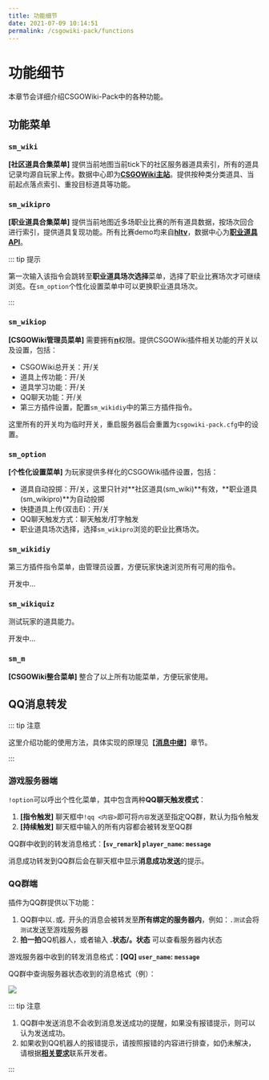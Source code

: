 ```yaml
---
title: 功能细节
date: 2021-07-09 10:14:51
permalink: /csgowiki-pack/functions
---
```

# 功能细节

本章节会详细介绍CSGOWiki-Pack中的各种功能。

## 功能菜单

### `sm_wiki`

**[社区道具合集菜单]** 提供当前地图当前tick下的社区服务器道具索引，所有的道具记录均源自玩家上传。数据中心即为[**CSGOWiki主站**](https://mycsgolab.com)。提供按种类分类道具、当前起点落点索引、重投目标道具等功能。

### `sm_wikipro`

**[职业道具合集菜单]** 提供当前地图近多场职业比赛的所有道具数据，按场次回合进行索引，提供道具复现功能。所有比赛demo均来自[**hltv**](https://hltv.org)，数据中心为[**职业道具API**](https://api.hx-w.top)。

::: tip 提示

第一次输入该指令会跳转至**职业道具场次选择**菜单，选择了职业比赛场次才可继续浏览。在`sm_option`个性化设置菜单中可以更换职业道具场次。

:::

### `sm_wikiop`

**[CSGOWiki管理员菜单]** 需要拥有[**n**](https://wiki.alliedmods.net/Adding_Admins_(SourceMod))权限。提供CSGOWiki插件相关功能的开关以及设置，包括：

- CSGOWiki总开关：开/关
- 道具上传功能：开/关
- 道具学习功能：开/关
- QQ聊天功能：开/关
- 第三方插件设置，配置`sm_wikidiy`中的第三方插件指令。

这里所有的开关均为临时开关，重启服务器后会重置为`csgowiki-pack.cfg`中的设置。

### `sm_option`

**[个性化设置菜单]** 为玩家提供多样化的CSGOWiki插件设置，包括：

- 道具自动投掷：开/关，这里只针对**社区道具(sm_wiki)**有效，**职业道具(sm_wikipro)**为自动投掷
- 快捷道具上传(双击E)：开/关
- QQ聊天触发方式：聊天触发/打字触发
- 职业道具场次选择，选择`sm_wikipro`浏览的职业比赛场次。

### `sm_wikidiy`

第三方插件指令菜单，由管理员设置，方便玩家快速浏览所有可用的指令。

开发中...

### `sm_wikiquiz`

测试玩家的道具能力。

开发中...

### `sm_m`

**[CSGOWiki整合菜单]** 整合了以上所有功能菜单，方便玩家使用。


## QQ消息转发

::: tip 注意

这里介绍功能的使用方法，具体实现的原理见【[**消息中继**](../message-channel/README.md)】章节。

:::

### 游戏服务器端

`!option`可以呼出个性化菜单，其中包含两种**QQ聊天触发模式**：

1. **[指令触发]** 聊天框中`!qq <内容>`即可将`内容`发送至指定QQ群，默认为指令触发
2. **[持续触发]** 聊天框中输入的所有内容都会被转发至QQ群

QQ群中收到的转发消息格式：**[`sv_remark`] `player_name`: `message`**

消息成功转发到QQ群后会在聊天框中显示**消息成功发送**的提示。

### QQ群端

插件为QQ群提供以下功能：

1. QQ群中以`.`或`。`开头的消息会被转发至**所有绑定的服务器内**，例如：`.测试`会将`测试`发送至游戏服务器
2. **拍一拍**QQ机器人，或者输入 **.状态/。状态** 可以查看服务器内状态

游戏服务器中收到的转发消息格式：**[QQ] `user_name`: `message`**

QQ群中查询服务器状态收到的消息格式（例）：

![](https://ibed.csgowiki.top/image/20210625140000.png)

::: tip 注意

1. QQ群中发送消息不会收到消息发送成功的提醒，如果没有报错提示，则可以认为发送成功。
2. 如果收到QQ机器人的报错提示，请按照报错的内容进行排查，如仍未解决，请根据[**相关要求**](./README.md#关于Issue)联系开发者。

:::


<!-- <Vssue/> -->